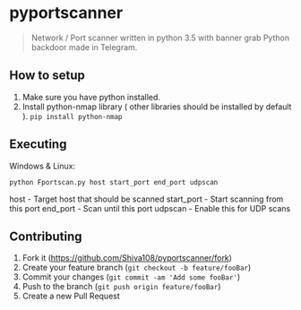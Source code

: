 # pyportscanner
> Network / Port scanner written in python 3.5 with banner grab
> Python backdoor made in Telegram. 

## How to setup

1. Make sure you have python installed.
2. Install python-nmap library ( other libraries should be installed by default ).
`pip install python-nmap`

## Executing

Windows & Linux:

```
python Fportscan.py host start_port end_port udpscan
```
host - Target host that should be scanned
start_port - Start scanning from this port
end_port - Scan until this port
udpscan - Enable this for UDP scans

## Contributing

1. Fork it (<https://github.com/Shiva108/pyportscanner/fork>)
2. Create your feature branch (`git checkout -b feature/fooBar`)
3. Commit your changes (`git commit -am 'Add some fooBar'`)
4. Push to the branch (`git push origin feature/fooBar`)
5. Create a new Pull Request

